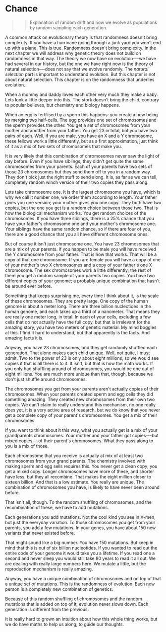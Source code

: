 # Chance

>> Explanation of random drift and how we evolve as populations by random sampling each generation.

A common attack on evolutionary theory is that randomness doesn't bring complexity. If you have a hurricane going through a junk yard you won't end up with a plane. This is true. Randomness doesn't bring complexity. In the next chapter we will address why genetic theory does not build on randomness in that way. The theory we now have on evolution---we have had several in our history, but the one we have right now is the theory of natural selection---does not say that we evolve randomly. The *natural selection* part is important to understand evolution. But this chapter is not about natural selection. This chapter is on the randomness that underlies evolution.

When a mommy and daddy loves each other very much they make a baby. Lets look a little deeper into this. The stork doesn't bring the child, contrary to popular believes, but chemistry and biology happens.

When an egg is fertilised by a sperm this happens: you create a new being by merging two half-cells. The egg provides one set of chromosomes and the sperm provides the other. You get a set of chromosomes from your mother and another from your father. You get 23 in total, but you have two pairs of each. Well, if you are male, you have an X and a Y chromosome, these fellows work a little differently, but as a first approximation, just think of it as a mix of two sets of chromosomes that make you.

It is very likely that this combination of chromosomes never saw the light of day before. Even if you have siblings, they didn't get quite the same chromosomes from your parents. Each of your parents have two sets of those 23 chromosomes but they send them off to you in a random way. They don't pick just the right stuff to send along. It is, as far as we can tell, completely random winch version of their two copies they pass along.

Lets take chromosome one. It is the largest chromosome you have, which is why we call it number one, we order them according to length. Your father gives you one version; your mother gives you one copy. They both have two copies, but the one you get is a random choice between those two. That is how the biological mechanism works. You get random choices of the chromosomes. If you have three siblings, there is a 25% chance that you have your father's chromosome one and your mother's chromosome one. Your siblings have the same random chance, so if there are four of you, there are a good chance that you all have different chromosome ones.

But of course it isn't just chromosome one. You have 23 chromosomes that are a mix of your parents. If you happen to be male you will have received the Y chromosome from your father. That is how that works. That will be a copy of that one chromosome. If you are female you will have a copy of one of your mother's two X chromosomes and a copy of your father's one X chromosome. The sex chromosomes work a little differently; the rest of them you get a random sample of your parents two copies. You have two different copies of your genome; a probably unique combination that hasn't be around ever before.

Something that keeps surprising me, every time I think about it, is the scale of these chromosomes. They are pretty large. One copy of the human genome is about a meter long. There are three billion nucleotides in the human genome, and each takes up a third of a nanometer. That means they are really one meter long, in total. In each of your cells, excluding a few cells that do not actually have the full copy, but that is irrelevant for the amazing story, you have two meters of genetic material. My mind boggles at this. I find it hard to understand, but that apparently is the facts. And amazing facts it is.

Anyway, you have 23 chromosomes, and they get randomly shuffled each generation. That alone makes each child unique. Well, not quite, I must admit. Two to the power of 23 is only about eight millions, so we would see copies if that is all there is to it. It isn't, but that is how the math works. If you only had shuffling around of chromosomes, you would be one out of eight millions. You are much more unique than that, though, because we don't just shuffle around chromosomes.

The chromosomes you get from your parents aren't actually copies of their chromosomes. When your parents created sperm and egg cells they did something amazing. They created new chromosomes from their own two copies. We can't claim to really understand this mechanism, no one really does yet, it is a very active area of research, but we do know that you never get a complete copy of your parent's chromosomes. You get a mix of their chromosomes.

If you want to think about it this way, what you actually get is a mix of your grandparents chromosomes. Your mother and your father got copies---but mixed copies---of their parent's chromosomes. What they pass along to you is a mix of those.

Each chromosome that you receive is actually at mix of at least two chromosomes from your grand parents. The chemistry involved with making sperm and egg sells requires this. You never get a clean copy; you get a mixed copy. Longer chromosomes have more of these, and shorter have less, but they all recombine. That makes the eight million closer to sixteen billion. And that is a low estimate. You really are unique. The combination of chromosomes you have, is likely to have never been around before.

That isn't all, though. To the random shuffling of chromosomes, and the recombination of these, we have to add mutations.

Each generations you add mutations. Not the cool kind you see in X-men, but just the everyday variation. To those chromosomes you get from your parents, you add a few mutations. In your genes, you have about 150 new variants that never existed before.

That might sound like a big number. You have 150 mutations. But keep in mind that this is out of six billion nucleotides. If you wanted to read out the entire code of your genome it would take you a lifetime. If you read one a second and never sleep you would still take 80 years to read it all out. We are dealing with really large numbers here. We mutate a little, but the reproduction mechanism is really amazing.

Anyway, you have a unique combination of chromosomes and on top of that a unique set of mutations. This is the randomness of evolution. Each new person is a completely new combination of genetics.

Because of this random shuffling of chromosomes and the random mutations that is added on top of it, evolution never slows down. Each generation is different from the previous.

It is really hard to grown an intuition about how this whole thing works, but we do have maths to help us along, to guide our thoughts.

